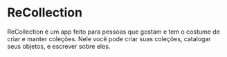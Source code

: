 # ReCollection
ReCollection é um app feito para pessoas que gostam e tem o costume de criar e manter coleções. Nele você pode criar suas coleções, catalogar seus objetos, e escrever sobre eles.
